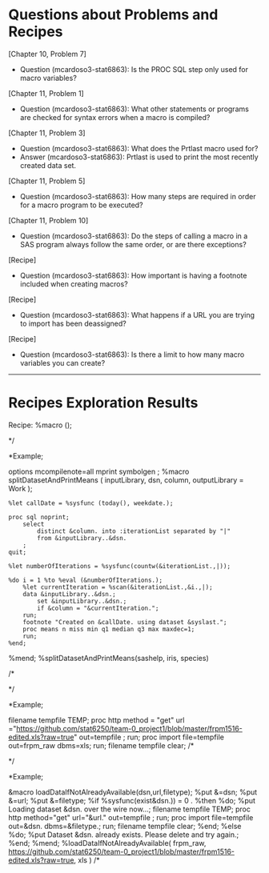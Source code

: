 # Questions about Problems and Recipes



[Chapter 10, Problem 7]
* Question (mcardoso3-stat6863):  Is the PROC SQL step only used for macro variables?



[Chapter 11, Problem 1]
* Question (mcardoso3-stat6863):  What other statements or programs are checked for syntax errors when a macro is compiled?



[Chapter 11, Problem 3]
* Question (mcardoso3-stat6863):  What does the Prtlast macro used for?
* Answer (mcardoso3-stat6863):  Prtlast is used to print the most recently created data set.


[Chapter 11, Problem 5]
* Question (mcardoso3-stat6863):  How many steps are required in order for a macro program to be executed?



[Chapter 11, Problem 10]
* Question (mcardoso3-stat6863):  Do the steps of calling a macro in a SAS program always follow the same order, or are there exceptions?



[Recipe]
* Question (mcardoso3-stat6863):  How important is having a footnote included when creating macros?



[Recipe]
* Question (mcardoso3-stat6863):  What happens if a URL you are trying to import has been deassigned?



[Recipe]
* Question (mcardoso3-stat6863):  Is there a limit to how many macro variables you can create?


***



# Recipes Exploration Results

Recipe:
%macro <macro-name> (<paramter list needed for macro>);
	<steps to determine the list of values to loop over>

*/

*Example;

options
	mcompilenote=all
	mprint
	symbolgen
;
%macro splitDatasetAndPrintMeans (
	inputLibrary,
	dsn,
	column,
	outputLibrary = Work
);

	%let callDate = %sysfunc (today(), weekdate.);

	proc sql noprint;
		select
			distinct &column. into :iterationList separated by "|"
			from &inputLibrary..&dsn.
		;
	quit;

	%let numberOfIterations = %sysfunc(countw(&iterationList.,|));

	%do i = 1 %to %eval (&numberOfIterations.);
		%let currentIteration = %scan(&iterationList.,&i.,|);
		data &inputLibrary..&dsn.;
			set &inputLibrary..&dsn.;
			if &column = "&currentIteration.";
		run;
		footnote "Created on &callDate. using dataset &syslast.";
		proc means n miss min q1 median q3 max maxdec=1;
		run;
	%end;
%mend;
%splitDatasetAndPrintMeans(sashelp, iris, species)


/*


*/

*Example;

filename tempfile TEMP;
proc http
	method = "get"
	url ="https://github.com/stat6250/team-0_project1/blob/master/frpm1516-edited.xls?raw=true"
	out=tempfile
	;
run;
proc import
	file=tempfile
	out=frpm_raw
	dbms=xls;
run;
filename tempfile clear;
/*


*/

*Example;

&macro loadDataIfNotAlreadyAvailable(dsn,url,filetype);
	%put &=dsn;
	%put &=url;
	%put &=filetype;
	%if
		%sysfunc(exist&dsn.)) = 0 .
	%then
		%do;
			%put Loading dataset &dsn. over the wire now...;
			filename tempfile TEMP;
			proc http
				method="get"
				url="&url."
				out=tempfile
				;
			run;
			proc import
				file=tempfile
				out=&dsn.
				dbms=&filetype.;
			run;
			filename tempfile clear;
		%end;
	%else
		%do;
			%put Dataset &dsn. already exists.  Please delete and try again.;
		%end;
%mend;
%loadDataIfNotAlreadyAvailable(
	frpm_raw,
	https://github.com/stat6250/team-0_project1/blob/master/frpm1516-edited.xls?raw=true,
	xls
)
/*


```


